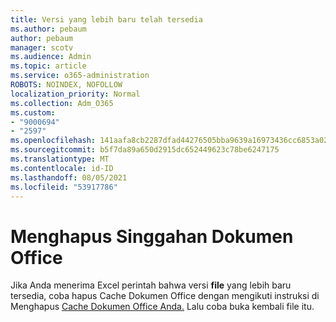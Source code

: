 ```yaml
---
title: Versi yang lebih baru telah tersedia
ms.author: pebaum
author: pebaum
manager: scotv
ms.audience: Admin
ms.topic: article
ms.service: o365-administration
ROBOTS: NOINDEX, NOFOLLOW
localization_priority: Normal
ms.collection: Adm_O365
ms.custom:
- "9000694"
- "2597"
ms.openlocfilehash: 141aafa8cb2287dfad44276505bba9639a16973436cc6853a026f9cc5ee44863
ms.sourcegitcommit: b5f7da89a650d2915dc652449623c78be6247175
ms.translationtype: MT
ms.contentlocale: id-ID
ms.lasthandoff: 08/05/2021
ms.locfileid: "53917786"
---
```

# <a name="delete-the-office-document-cache"></a>Menghapus Singgahan Dokumen Office

Jika Anda menerima Excel perintah bahwa versi **file** yang lebih baru tersedia, coba hapus Cache Dokumen Office dengan mengikuti instruksi di Menghapus [Cache Dokumen Office Anda.](https://support.office.com/article/b1d3765e-d71b-4bb8-99ca-acd22c42995d) Lalu coba buka kembali file itu.
